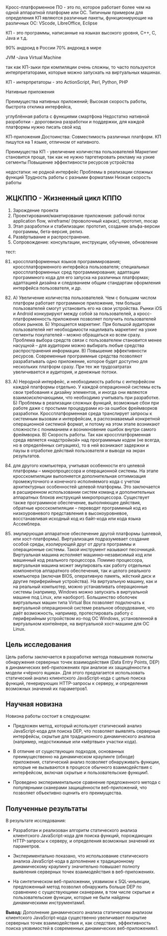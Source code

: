 Кросс-платформенное ПО - это по, которое работает более чем на одной аппаратной платформе или ОС. Типичным примером для определения КП являются различные пакеты, функционирующие на различных ОС: VScode, LibreOffice, Eclipse

КП - это программы, написанные на языках высокого уровня, C++, C, Java и т.д.

90% андроид в России
70% андроид в мире

JVM -Java Virtual Machine

так как КП-зыки при компиляции очень сложны, то часто пользуются интерпретаторами, которые можно запускать на виртуальных машинах.

КП - интерпретаторы - это ActionScript, Perl, Python, PHP

Нативные приложения

Преимущества нативных приложений;
Высокая скорость работы, быстрота отклика интерфейса, 

углублённая работа с функциями смартфона
Недостатко нативной разработки - дороговизна разработки и поддержки, для каждой платформы нужно писать свой код

КП-приложения
Достоинства:
Совместимость различных платформ.
КП пишутся на 1 языке, отличном от нативного.

Преимущества КП - увеличение количества пользователей
Маркетинг становится проще, так как не нужно таргетировать рекламу на узкие сегменты
Повышение эффективности ресурсов устройства

недостатки: не родной  интерфейс
Проблемы в реализации сложных функций
Трудность работы с разными форматами
Низкая скорость работы

## ЖЦКППО - Жизненный цикл КППО
1) Зарождение проекта
2) Проектирования/макетирование приложения: рабочий поток application flow, wireframe/ (проволочный каркас), прототип, mocap
3) Этап разработки и стабилизации: прототип, создание альфа-версии программы, бета-версия, релиз.
4) Развёртывание и распространение.
5) Сопровождение: консультации, инструкции, обучение, обновление




тест:

81) кроссплатформенных языков программирования; кроссплатформенного интерфейса пользователя; специальных кроссплатформенных сред программирования; адаптации программного кода для его запуска на различных платформах; адаптацией дизайна и следованием общим стандартам оформления интерфейса пользователя, и др.

82) А) Увеличение количества пользователей. Чем с большим числом платформ работает программное приложение, тем больше пользователей смогут установить его на свои устройства. Рынки iOS и Android конкурируют между собой за пользователей, а кросс- платформенность приложения позволяет получить пользователей обоих рынков. Б) Упрощается маркетинг. При большой аудитории пользователей нет необходимости нацеливать маркетинг на узкие сегменты покупателей – можно обращаться ко всем сразу. Проблема выбора средств связи с пользователем становится менее насущной – для аудитории можно выбирать любые средства распространения информации. В) Повышение эффективности ресурсов. Современные программные средства позволяют разрабатывать одно приложение, которое будет доступно для нескольких платформ сразу. При тех же трудозатратах увеличивается и аудитория, и денежные потоки.

83) А) Неродной интерфейс, и необходимость работы с интерфейсом каждой платформы отдельно. У каждой операционной системы есть свои требования к дизайну элементов, и иногда они являются взаимоисключающими, что необходимо учитывать при разработке. Б) Проблемы в реализации сложных функций, возможные сбои при работе даже с простыми процедурами из-за ошибок фреймворков разработки. Кроссплатформенная среда транслирует запросы к системным вызовам и интерфейсам, в распознаваемый конкретной операционной системой формат, и потому на этом этапе возникают сложности с пониманием и возникновение ошибок внутри самого фреймворка. В) Скорость работы. Так как кроссплатформенная среда является «надстройкой» над программным кодом (не всегда, но в определённых ситуациях), то в ней возникают задержки и паузы в отработке действий пользователя и выводе на экран результатов.

84) для другого компьютера, учитывая особенности его целевой платформы – микропроцессора и операционной системы. На этапе кросскомпиляции выполняется дополнительная оптимизация промежуточного и конечного исполняемого кода с учетом архитектурных особенностей целевой платформы. Это заключается в расширенном использовании систем команд и дополнительных аппаратных блоков инструкций микропроцессора. Существует также программное обеспечение, выполняющее действия, обратные кросскомпиляции – переводят программный код из низкоуровневого представления в высокоуровневое, восстанавливая исходный код из байт-кода или кода языка Ассемблера.

85) эмулирующая аппаратное обеспечение другой платформы (целевой, или хост-платформы). Виртуализация подразумевает создание особой среды, изолирующей друг от друга программы и операционные системы. Такой инструмент называют песочницей. Виртуальная машина исполняет машинно–независимый код или машинный код реального процессора. Помимо процессора, виртуальная машина может эмулировать как работу отдельных компонентов аппаратного обеспечения, так и целого реального компьютера (включая BIOS, оперативную память, жёсткий диск и другие периферийные устройства). На виртуальную машину, как и на реальный компьютер, можно устанавливать операционные системы (например, Windows можно запускать в виртуальной машине под Linux, или наоборот). Большинство оболочек виртуальных машин типа Virtual Box позволяет подключать к виртуальной операционной системе реальное оборудование, что даёт возможность, например, протестировать работу с периферийным устройством из-под ОС Windows, установленной в виртуальном контейнере, на виртуальной хост-машине для ОС Linux.




## Цель исследования

Цель работы заключается в разработке метода повышения полноты обнаружения серверных точек взаимодействия (Data Entry Points, DEP) в динамических веб-приложениях при анализе их защищённости в модели «чёрного ящика». Для этого предлагается использовать статический анализ клиентского JavaScript-кода с целью поиска функций, генерирующих HTTP-запросы к серверу, и определения возможных значений их параметров1.

## Научная новизна

Новизна работы состоит в следующем:

- Предложен метод, который использует статический анализ JavaScript-кода для поиска DEP, что позволяет выявлять серверные интерфейсы, скрытые для традиционного динамического анализа (например, недостижимые или «мёртвые» участки кода).
    
- В отличие от существующих подходов, основанных преимущественно на динамическом краулинге (обходе) приложения, статический анализ позволяет обнаруживать функции, которые не вызываются в процессе обычного взаимодействия с интерфейсом, включая скрытые и пользовательские функции1.
    
- Проведено экспериментальное сравнение предложенного метода с популярными сканерами защищённости веб-приложений, что позволяет объективно оценить его преимущества.
    

## Полученные результаты

В результате исследования:

- Разработан и реализован алгоритм статического анализа клиентского JavaScript-кода для поиска функций, порождающих HTTP-запросы к серверу, и определения возможных значений их параметров.
    
- Экспериментально показано, что использование статического анализа JavaScript-кода в дополнение к традиционному динамическому краулингу значительно повышает полноту выявления серверных точек взаимодействия в веб-приложениях.
    
- На синтетическом веб-приложении, уязвимом к SQL-инъекции, предложенный метод позволил обнаружить больше DEP по сравнению с существующими сканерами, в том числе скрытые и пользовательские функции, которые не были найдены динамическими инструментами1.
    

**Вывод:** Дополнение динамического анализа статическим анализом клиентского JavaScript-кода существенно увеличивает покрытие серверных точек взаимодействия и, как следствие, эффективность поиска уязвимостей в современных динамических веб-приложениях1.